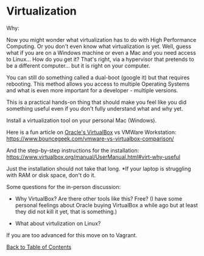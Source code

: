# Virtualization

Why:

Now you might wonder what  virtualization has to do with High Performance Computing.
Or you don't even know what virtualization is yet. 
Well, guess what if you are on a Windows machine or even a Mac and you need access to Linux...
How do you get it? That's right, via a hypervisor that pretends to be a different computer... but it is right on your computer.

You can still do something called a dual-boot (google it) but that requires rebooting. This method allows you access to multiple
Operating Systems and what is even more important for a developer - multiple versions.


This is a practical hands-on thing that should make you feel like you did something useful 
even if you don't fully understand what and why yet.

Install a virtualization tool on your personal Mac (Windows).

Here is a fun article on [Oracle's VirtualBox](https://www.virtualbox.org/) vs VMWare Workstation:
https://www.bouncegeek.com/vmware-vs-virtualbox-comparison/

And the step-by-step instructions for the installation: https://www.virtualbox.org/manual/UserManual.html#virt-why-useful

Just the installation should not take that long. 
*If your laptop is struggling with RAM or disk space, don't do it.

Some questions for the in-person discussion:

- Why VirtualBox? Are there other tools like this? Free? (I have some personal feelings about Oracle buying VirtualBox a while ago but at least
  they did not kill it yet, that is something.)

- What about virtulization on Linux?

If you are too advanced for this move on to Vagrant.

[Back to Table of Contents](https://github.com/Pomona-ITS/DailyChallenges/blob/main/README.md)
